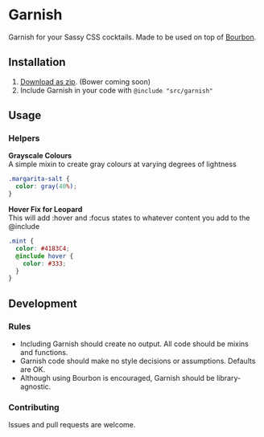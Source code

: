 # Garnish

Garnish for your Sassy CSS cocktails. Made to be used on top of [Bourbon](http://bourbon.io).

## Installation

1. [Download as zip](https://github.com/paulozoom/garnish/archive/master.zip). (Bower coming soon)
2. Include Garnish in your code with `@include "src/garnish"`

## Usage

### Helpers

**Grayscale Colours**  
A simple mixin to create gray colours at varying degrees of lightness

```SCSS
.margarita-salt {
  color: gray(40%);
}
```

**Hover Fix for Leopard**  
This will add :hover and :focus states to whatever content you add to the @include

```SCSS
.mint {
  color: #4183C4;
  @include hover {
    color: #333;
  }
}
```

## Development

### Rules

- Including Garnish should create no output. All code should be mixins and functions.
- Garnish code should make no style decisions or assumptions. Defaults are OK.
- Although using Bourbon is encouraged, Garnish should be library-agnostic.

### Contributing

Issues and pull requests are welcome.
